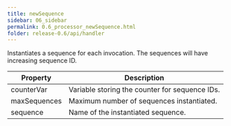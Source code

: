 ```yaml
---
title: newSequence
sidebar: 06_sidebar
permalink: 0.6_processor_newSequence.html
folder: release-0.6/api/handler
---
```


Instantiates a sequence for each invocation. The sequences will have increasing sequence ID. 

| Property | Description |
| ------- | -------- |
| counterVar | Variable storing the counter for sequence IDs.  |
| maxSequences | Maximum number of sequences instantiated.  |
| sequence | Name of the instantiated sequence.  |

